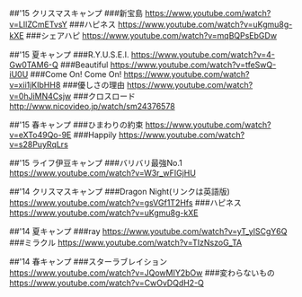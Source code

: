 ##'15 クリスマスキャンプ
###新宝島
https://www.youtube.com/watch?v=LIlZCmETvsY
###ハピネス
https://www.youtube.com/watch?v=uKgmu8g-kXE
###シェアハピ
https://www.youtube.com/watch?v=mqBQPsEbGDw

##'15 夏キャンプ
###R.Y.U.S.E.I.
https://www.youtube.com/watch?v=4-Gw0TAM6-Q
###Beautiful
https://www.youtube.com/watch?v=tfeSwQ-iU0U
###Come On! Come On!
https://www.youtube.com/watch?v=xii1jKIbHH8
###優しさの理由
https://www.youtube.com/watch?v=0hJiMN4Csjw
###クロスロード
http://www.nicovideo.jp/watch/sm24376578

##'15 春キャンプ
###ひまわりの約束
https://www.youtube.com/watch?v=eXTo49Qo-9E
###Happily
https://www.youtube.com/watch?v=s28PuyRqLrs

##'15 ライフ伊豆キャンプ
###バリバリ最強No.1
https://www.youtube.com/watch?v=W3r_wFIGjHU

##'14 クリスマスキャンプ
###Dragon Night(リンクは英語版)
https://www.youtube.com/watch?v=gsVGf1T2Hfs
###ハピネス
https://www.youtube.com/watch?v=uKgmu8g-kXE

##'14 夏キャンプ
###ray
https://www.youtube.com/watch?v=yT_ylSCgY6Q
###ミラクル
https://www.youtube.com/watch?v=TIzNszoG_TA

##'14 春キャンプ
###スターラブレイション
https://www.youtube.com/watch?v=JQowMIY2bOw
###変わらないもの
https://www.youtube.com/watch?v=CwOvDQdH2-Q
